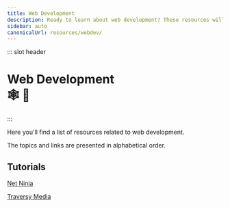 ```yaml
---
title: Web Development
description: Ready to learn about web development? These resources will explain what web development is, why it's important, and provide you with some useful tools for learning! 🕸️🐒
sidebar: auto
canonicalUrl: resources/webdev/
---
```


::: slot header

# Web Development <div class="emoji-wrap">🕸️ 🐒</div>

:::

Here you'll find a list of resources related to web development.

The topics and links are presented in alphabetical order.

<div class="resource-card">

## Tutorials

[Net Ninja](https://netninja.dev/)

[Traversy Media](https://www.traversymedia.com/)

</div>

<style lang="stylus" scoped>
h1
  padding-bottom: 5rem

h2
  color: $accentColor
  margin: 1.875rem 0

.resource-card
  border: 0.125rem solid $darkBorderColor
  box-shadow: 0 0.5rem 1rem 0 $darkBorderColor
  transition: 0.2s
  border-radius: 1.875rem
  background-image: radial-gradient(circle at center center, $backgroundColorThree, $backgroundColor)

.resource-card:nth-child(n+2)
  margin-top: 3.5rem

.resource-card:hover
  box-shadow: 0.125rem 0.5rem 1rem 0.125rem $darkBoxShadowColor

@media (max-width: 54.6875rem)
  p
    text-align: center

@media (max-width: 26.3125rem)
  .resource-card
    padding: 0 1rem

@media (min-width: 26.375rem)
  .resource-card
    padding: 0 2rem
</style>

